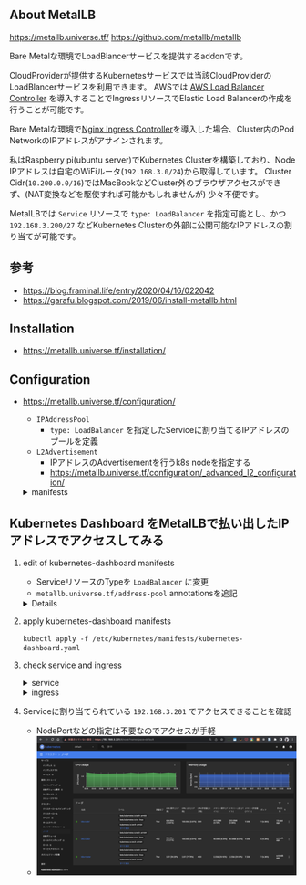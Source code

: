 ## About MetalLB

https://metallb.universe.tf/
https://github.com/metallb/metallb

Bare Metalな環境でLoadBlancerサービスを提供するaddonです。

CloudProviderが提供するKubernetesサービスでは当該CloudProviderのLoadBlancerサービスを利用できます。
AWSでは [AWS Load Balancer Controller](https://kubernetes-sigs.github.io/aws-load-balancer-controller) を導入することでIngressリソースでElastic Load Balancerの作成を行うことが可能です。

Bare Metalな環境で[Nginx Ingress Controller](https://kubernetes.github.io/ingress-nginx/)を導入した場合、Cluster内のPod NetworkのIPアドレスがアサインされます。

私はRaspberry pi(ubuntu server)でKubernetes Clusterを構築しており、Node IPアドレスは自宅のWiFiルータ(`192.168.3.0/24`)から取得しています。
Cluster Cidr(`10.200.0.0/16`)ではMacBookなどCluster外のブラウザアクセスができず、(NAT変換などを駆使すれば可能かもしれませんが) 少々不便です。

MetalLBでは `Service` リソースで `type: LoadBalancer` を指定可能とし、かつ`192.168.3.200/27` などKubernetes Clusterの外部に公開可能なIPアドレスの割り当てが可能です。

## 参考

- https://blog.framinal.life/entry/2020/04/16/022042
- https://garafu.blogspot.com/2019/06/install-metallb.html

## Installation

- https://metallb.universe.tf/installation/

## Configuration

- https://metallb.universe.tf/configuration/
    - `IPAddressPool`
        - `type: LoadBalancer` を指定したServiceに割り当てるIPアドレスのプールを定義
    - `L2Advertisement`
        - IPアドレスのAdvertisementを行うk8s nodeを指定する
        - https://metallb.universe.tf/configuration/_advanced_l2_configuration/

    <details><summary>manifests</summary>

    ```
    ---
    apiVersion: metallb.io/v1beta1
    kind: IPAddressPool
    metadata:
      name: ip-pool
      namespace: metallb-system
    spec:
      addresses:
      - 192.168.3.200-192.168.3.210

    ---
    apiVersion: metallb.io/v1beta1
    kind: L2Advertisement
    metadata:
      name: ip-pool-advertisement
      namespace: metallb-system
    spec:
      ipAddressPools:
      - ip-pool
      nodeSelectors:
      - matchLabels:
          kubernetes.io/hostname: k8s-master
      - matchLabels:
          kubernetes.io/hostname: k8s-node1
      - matchLabels:
          kubernetes.io/hostname: k8s-node2
    ```

    </details>

## Kubernetes Dashboard をMetalLBで払い出したIPアドレスでアクセスしてみる

1. edit of kubernetes-dashboard manifests
    - ServiceリソースのTypeを `LoadBalancer` に変更
    - `metallb.universe.tf/address-pool` annotationsを追記

    <details>

    ```
    @@ -36,7 +36,10 @@
         k8s-app: kubernetes-dashboard
       name: kubernetes-dashboard
       namespace: kubernetes-dashboard
    +  annotations:
    +    metallb.universe.tf/address-pool: ip-pool
     spec:
    +  type: LoadBalancer
       ports:
         - port: 443
           targetPort: 8443
    ```

    </details>

1. apply kubernetes-dashboard manifests
    ```
    kubectl apply -f /etc/kubernetes/manifests/kubernetes-dashboard.yaml
    ```

1. check service and ingress

    <details><summary>service</summary>

    ```
    $ kubectl describe svc -n kubernetes-dashboard kubernetes-dashboard
    Name:                     kubernetes-dashboard
    Namespace:                kubernetes-dashboard
    Labels:                   k8s-app=kubernetes-dashboard
    Annotations:              metallb.universe.tf/address-pool: ip-pool
    Selector:                 k8s-app=kubernetes-dashboard
    Type:                     LoadBalancer
    IP Family Policy:         SingleStack
    IP Families:              IPv4
    IP:                       10.32.0.177
    IPs:                      10.32.0.177
    LoadBalancer Ingress:     192.168.3.201
    Port:                     <unset>  443/TCP
    TargetPort:               8443/TCP
    NodePort:                 <unset>  30522/TCP
    Endpoints:                10.200.2.78:8443
    Session Affinity:         None
    External Traffic Policy:  Cluster
    Events:
      Type    Reason        Age                 From                Message
      ----    ------        ----                ----                -------
      Normal  IPAllocated   53m                 metallb-controller  Assigned IP ["192.168.3.201"]
      Normal  nodeAssigned  50s (x34 over 53m)  metallb-speaker     announcing from node "k8s-master" with protocol "layer2"
    ```

    </details>

    <details><summary>ingress</summary>

    ```
    $ kubectl describe ingress -n kubernetes-dashboard dashboard-ingress
    Name:             dashboard-ingress
    Labels:           <none>
    Namespace:        kubernetes-dashboard
    Address:          192.168.3.200
    Ingress Class:    <none>
    Default backend:  <default>
    TLS:
      dashboard-secret-tls terminates k8s-dashboard.local
    Rules:
      Host                 Path  Backends
      ----                 ----  --------
      k8s-dashboard.local
                           /   kubernetes-dashboard:443 (10.200.2.78:8443)
    Annotations:           kubernetes.io/ingress.class: nginx
                           nginx.ingress.kubernetes.io/backend-protocol: HTTPS
                           nginx.ingress.kubernetes.io/ssl-passthrough: true
    Events:
      Type    Reason  Age                From                      Message
      ----    ------  ----               ----                      -------
      Normal  Sync    53m (x2 over 54m)  nginx-ingress-controller  Scheduled for sync
    ```

    </details>

1. Serviceに割り当てられている `192.168.3.201` でアクセスできることを確認
    - NodePortなどの指定は不要なのでアクセスが手軽
    - ![](kubernetes-dashbopard-node.png)
